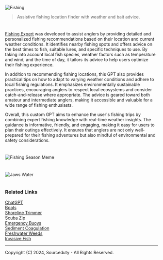 ![Fishing](https://github.com/user-attachments/assets/61dc6be8-180c-4a3c-938d-709a9f0c7464)

> Assistive fishing location finder with weather and bait advice.

#

[Fishing Expert](https://chatgpt.com/g/g-LghRwjwYY-fishing-expert) was developed to assist anglers by providing detailed and personalized fishing recommendations based on their location and current weather conditions. It identifies nearby fishing spots and offers advice on the best times to fish, suitable lures, and specific techniques to use. By taking into account local fish species, weather factors such as temperature and wind, and the time of day, it tailors its advice to help users optimize their fishing experience.

In addition to recommending fishing locations, this GPT also provides practical tips on how to adapt to varying weather conditions and adhere to local fishing regulations. It emphasizes environmentally sustainable practices, encouraging anglers to respect local ecosystems and consider catch-and-release where appropriate. The advice is geared toward both amateur and intermediate anglers, making it accessible and valuable for a wide range of fishing enthusiasts.

Overall, this custom GPT aims to enhance the user's fishing trips by combining expert fishing knowledge with real-time weather insights. The guidance is informative, friendly, and engaging, making it easy for users to plan their outings effectively. It ensures that anglers are not only well-prepared for their fishing adventures but also mindful of environmental and safety considerations.

#

![Fishing Season Meme](https://github.com/user-attachments/assets/b68123a2-2741-4e0e-85e5-90fea2c9f1f7)

#

![Jaws Water](https://github.com/user-attachments/assets/b268f7c3-9cd3-449e-b150-96bc47d6747d)

#
### Related Links

[ChatGPT](https://github.com/sourceduty/ChatGPT)
<br>
[Boats](https://github.com/sourceduty/Boats)
<br>
[Shoreline Trimmer](https://github.com/sourceduty/Shoreline_Trimmer)
<br>
[Scuba Zip](https://github.com/sourceduty/Scuba_Zip)
<br>
[Emergency Buoys](https://github.com/sourceduty/Emergency_Buoys)
<br>
[Sediment Coagulation](https://github.com/sourceduty/Sediment_Coagulation)
<br>
[Freshwater Weeds](https://github.com/sourceduty/Freshwater_Weeds)
<br>
[Invasive Fish](https://github.com/sourceduty/Invasive_Fish)

***
Copyright (C) 2024, Sourceduty - All Rights Reserved.
